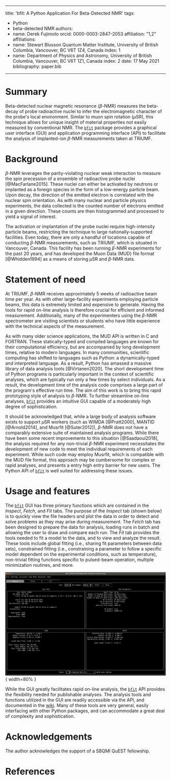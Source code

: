 <!--
JOSS welcomes submissions from broadly diverse research areas. For this reason, we require that authors include in the paper some sentences that explain the software functionality and domain of use to a non-specialist reader. We also require that authors explain the research applications of the software. The paper should be between 250-1000 words.

Your paper should include:

    A list of the authors of the software and their affiliations, using the correct format (see the example below).
    A list of key references, including to other software addressing related needs. Note that the references should include full names of venues, e.g., journals and conferences, not abbreviations only understood in the context of a specific discipline.
    Mention (if applicable) a representative set of past or ongoing research projects using the software and recent scholarly publications enabled by it.
-->

---
title: 'bfit: A Python Application For Beta-Detected NMR'
tags:
  - Python
  - beta-detected NMR
authors:
  - name: Derek Fujimoto
    orcid: 0000-0003-2847-2053
    affiliation: "1,2"
affiliations:
 - name: Stewart Blusson Quantum Matter Institute, University of British Columbia, Vancouver, BC V6T 1Z4, Canada
   index: 1
 - name: Department of Physics and Astronomy, University of British Columbia, Vancouver, BC V6T 1Z1, Canada
   index: 2
date: 17 May 2021
bibliography: paper.bib
---

# Summary

<!---A summary describing the high-level functionality and purpose of the software for a diverse, non-specialist audience.--->
Beta-detected nuclear magnetic resonance ($\beta$-NMR) measures the beta-decay of probe radioactive nuclei to infer the electromagnetic character of the probe's local environment. Similar to muon spin rotation ($\mu$SR), this technique allows for unique insight of material properties not easily measured by conventional NMR. The [`bfit`] package provides a graphical user interface (GUI) and application programming interface (API) to facilitate the analysis of implanted-ion $\beta$-NMR measurements taken at TRIUMF.

# Background

$\beta$-NMR leverages the parity-violating nuclear weak interaction to measure the spin precession of a ensemble of radioactive probe nuclei [@MacFarlane2015]. These nuclei can either be activated by neutrons or implanted as a foreign species in the form of a low-energy particle beam. Upon decay, the direction of the emitted electron is correlated with the nuclear spin orientation. As with many nuclear and particle physics experiments, the data collected is the counted number of electrons emitted in a given direction. These counts are then histogrammed and processed to yield a signal of interest.

The activation or implantation of the probe nuclei require high-intensity particle beams, restricting the technique to large nationally-supported facilities. Even today, there are only a handful of locations capable of conducting $\beta$-NMR measurements, such as TRIUMF, which is situated in Vancouver, Canada. This facility has been running $\beta$-NMR experiments for the past 20 years, and has developed the Muon Data (MUD) file format [@Whidden1994] as a means of storing $\mu$SR and $\beta$-NMR data.

# Statement of need

At TRIUMF, $\beta$-NMR receives approximately 5 weeks of radioactive beam time per year. As with other large-facility experiments employing particle beams, this data is extremely limited and expensive to generate. Having the tools for rapid on-line analysis is therefore crucial for efficient and informed measurement. Additionally, many of the experimenters using the $\beta$-NMR spectrometer are visiting scientists or students who have little experience with the technical aspects of the measurement.

As with many older science applications, the MUD API is written in C and FORTRAN. These statically-typed and compiled languages are known for their computational efficiency, but are accompanied by long development times, relative to modern languages. In many communities, scientific computing has shifted to languages such as Python: a dynamically-typed and interpreted language. As a result, Python has amassed a massive library of data analysis tools [@Virtanen2020]. The short development time of Python programs is particularly important in the context of scientific analyses, which are typically run only a few times by select individuals. As a result, the development time of the analysis code comprises a large part of the program's effective run time. The aim of this work is to bring this rapid prototyping style of analysis to $\beta$-NMR. To further streamline on-line analyses, [`bfit`] provides an intuitive GUI capable of a moderately high degree of sophistication.

It should be acknowledged that, while a large body of analysis software exists to support $\mu$SR workers (such as WIMDA [@Pratt2000], MANTID [@Arnold2014], and Musrfit [@Suter2012]), $\beta$-NMR does not have a comparably extensive suite of maintained analysis programs. While there have been some recent improvements to this situation [@Saadaoui2018], the analysis required for any non-trivial $\beta$-NMR experiment necessitates the development of new code to meet the individual requirements of each experiment. While such code may employ Musrfit, which is compatible with the MUD file format, this approach may be cumbersome for complex or rapid analyses, and presents a entry high entry barrier for new users. The Python API of [`bfit`] is well suited for addressing these issues.

# Usage and features

The [`bfit`] GUI has three primary functions which are contained in the _Inspect_, _Fetch_, and _Fit_ tabs. The purpose of the _Inspect_ tab (shown below) is to quickly view the file headers and plot the data in order to detect and solve problems as they may arise during measurement. The _Fetch_ tab has been designed to prepare the data for analysis, loading runs in batch and allowing the user to draw and compare each run. The _Fit_ tab provides the tools needed to fit a model to the data, and to view and analyze the result. These tools include global fitting (i.e., sharing fit parameters between data sets), constrained fitting (i.e., constraining a parameter to follow a specific model dependent on the experimental conditions, such as temperature), non-trivial fitting functions specific to pulsed-beam operation, multiple minimization routines, and more.

![The inspection tab of the `bfit` GUI.](inspect_tab.png){ width=80% }

While the GUI greatly facilitates rapid on-line analysis, the [`bfit`] API provides the flexibility needed for publishable analyses. The analysis tools and functions utilized in the GUI are readily accessible via the API, and documented in the [wiki]. Many of these tools are very general, easily interfacing with other Python packages, and can accommodate a great deal of complexity and sophistication.

# Acknowledgements

The author acknowledges the support of a SBQMI QuEST fellowship.

# References

[`bfit`]: https://github.com/dfujim/bfit
[wiki]: https://github.com/dfujim/bfit/wiki

